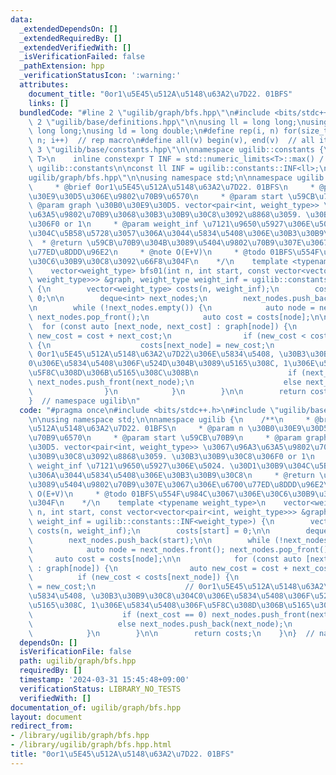 ```yaml
---
data:
  _extendedDependsOn: []
  _extendedRequiredBy: []
  _extendedVerifiedWith: []
  _isVerificationFailed: false
  _pathExtension: hpp
  _verificationStatusIcon: ':warning:'
  attributes:
    document_title: "0or1\u5E45\u512A\u5148\u63A2\u7D22. 01BFS"
    links: []
  bundledCode: "#line 2 \"ugilib/graph/bfs.hpp\"\n#include <bits/stdc++.h>\n#line\
    \ 2 \"ugilib/base/definitions.hpp\"\n\nusing ll = long long;\nusing ull = unsigned\
    \ long long;\nusing ld = long double;\n#define rep(i, n) for(size_t i = 0; i <\
    \ n; i++)  // rep macro\n#define all(v) begin(v), end(v)  // all iterator\n#line\
    \ 3 \"ugilib/base/constants.hpp\"\n\nnamespace ugilib::constants {\n    template<typename\
    \ T>\n    inline constexpr T INF = std::numeric_limits<T>::max() / 2;\n} // namespace\
    \ ugilib::constants\n\nconst ll INF = ugilib::constants::INF<ll>;\n#line 4 \"\
    ugilib/graph/bfs.hpp\"\n\nusing namespace std;\n\nnamespace ugilib {\n    /**\n\
    \     * @brief 0or1\u5E45\u512A\u5148\u63A2\u7D22. 01BFS\n     * @param n \u30B0\
    \u30E9\u30D5\u306E\u9802\u70B9\u6570\n     * @param start \u59CB\u70B9\n     *\
    \ @param graph \u30B0\u30E9\u30D5. vector<pair<int, weight_type>> \u3067\u96A3\
    \u63A5\u9802\u70B9\u3068\u30B3\u30B9\u30C8\u3092\u8868\u3059. \u30B3\u30B9\u30C8\
    \u306F0 or 1\n     * @param weight_inf \u7121\u9650\u5927\u306E\u5024. \u30D1\u30B9\
    \u304C\u5B58\u5728\u3057\u306A\u3044\u5834\u5408\u306E\u30B3\u30B9\u30C8\n   \
    \  * @return \u59CB\u70B9\u304B\u3089\u5404\u9802\u70B9\u307E\u3067\u306E\u6700\
    \u77ED\u8DDD\u96E2\n     * @note O(E+V)\n     * @todo 01BFS\u554F\u984C\u3067\u306E\
    \u30C6\u30B9\u30C8\u3092\u66F8\u304F\n    */\n    template <typename weight_type>\n\
    \    vector<weight_type> bfs01(int n, int start, const vector<vector<pair<int,\
    \ weight_type>>> &graph, weight_type weight_inf = ugilib::constants::INF<weight_type>)\
    \ {\n        vector<weight_type> costs(n, weight_inf);\n        costs[start] =\
    \ 0;\n\n        deque<int> next_nodes;\n        next_nodes.push_back(start);\n\
    \n        while (!next_nodes.empty()) {\n            auto node = next_nodes.front();\
    \ next_nodes.pop_front();\n            auto cost = costs[node];\n\n          \
    \  for (const auto [next_node, next_cost] : graph[node]) {\n                auto\
    \ new_cost = cost + next_cost;\n                if (new_cost < costs[next_node])\
    \ {\n                    costs[next_node] = new_cost;\n                    //\
    \ 0or1\u5E45\u512A\u5148\u63A2\u7D22\u306E\u5834\u5408, \u30B3\u30B9\u30C8\u304C\
    0\u306E\u5834\u5408\u306F\u524D\u304B\u3089\u5165\u308C, 1\u306E\u5834\u5408\u306F\
    \u5F8C\u308D\u306B\u5165\u308C\u308B\n                    if (next_cost == 0)\
    \ next_nodes.push_front(next_node);\n                    else next_nodes.push_back(next_node);\n\
    \                }\n            }\n        }\n\n        return costs;\n    }\n\
    }  // namespace ugilib\n"
  code: "#pragma once\n#include <bits/stdc++.h>\n#include \"ugilib/base/constants.hpp\"\
    \n\nusing namespace std;\n\nnamespace ugilib {\n    /**\n     * @brief 0or1\u5E45\
    \u512A\u5148\u63A2\u7D22. 01BFS\n     * @param n \u30B0\u30E9\u30D5\u306E\u9802\
    \u70B9\u6570\n     * @param start \u59CB\u70B9\n     * @param graph \u30B0\u30E9\
    \u30D5. vector<pair<int, weight_type>> \u3067\u96A3\u63A5\u9802\u70B9\u3068\u30B3\
    \u30B9\u30C8\u3092\u8868\u3059. \u30B3\u30B9\u30C8\u306F0 or 1\n     * @param\
    \ weight_inf \u7121\u9650\u5927\u306E\u5024. \u30D1\u30B9\u304C\u5B58\u5728\u3057\
    \u306A\u3044\u5834\u5408\u306E\u30B3\u30B9\u30C8\n     * @return \u59CB\u70B9\u304B\
    \u3089\u5404\u9802\u70B9\u307E\u3067\u306E\u6700\u77ED\u8DDD\u96E2\n     * @note\
    \ O(E+V)\n     * @todo 01BFS\u554F\u984C\u3067\u306E\u30C6\u30B9\u30C8\u3092\u66F8\
    \u304F\n    */\n    template <typename weight_type>\n    vector<weight_type> bfs01(int\
    \ n, int start, const vector<vector<pair<int, weight_type>>> &graph, weight_type\
    \ weight_inf = ugilib::constants::INF<weight_type>) {\n        vector<weight_type>\
    \ costs(n, weight_inf);\n        costs[start] = 0;\n\n        deque<int> next_nodes;\n\
    \        next_nodes.push_back(start);\n\n        while (!next_nodes.empty()) {\n\
    \            auto node = next_nodes.front(); next_nodes.pop_front();\n       \
    \     auto cost = costs[node];\n\n            for (const auto [next_node, next_cost]\
    \ : graph[node]) {\n                auto new_cost = cost + next_cost;\n      \
    \          if (new_cost < costs[next_node]) {\n                    costs[next_node]\
    \ = new_cost;\n                    // 0or1\u5E45\u512A\u5148\u63A2\u7D22\u306E\
    \u5834\u5408, \u30B3\u30B9\u30C8\u304C0\u306E\u5834\u5408\u306F\u524D\u304B\u3089\
    \u5165\u308C, 1\u306E\u5834\u5408\u306F\u5F8C\u308D\u306B\u5165\u308C\u308B\n\
    \                    if (next_cost == 0) next_nodes.push_front(next_node);\n \
    \                   else next_nodes.push_back(next_node);\n                }\n\
    \            }\n        }\n\n        return costs;\n    }\n}  // namespace ugilib\n"
  dependsOn: []
  isVerificationFile: false
  path: ugilib/graph/bfs.hpp
  requiredBy: []
  timestamp: '2024-03-31 15:45:48+09:00'
  verificationStatus: LIBRARY_NO_TESTS
  verifiedWith: []
documentation_of: ugilib/graph/bfs.hpp
layout: document
redirect_from:
- /library/ugilib/graph/bfs.hpp
- /library/ugilib/graph/bfs.hpp.html
title: "0or1\u5E45\u512A\u5148\u63A2\u7D22. 01BFS"
---
```

